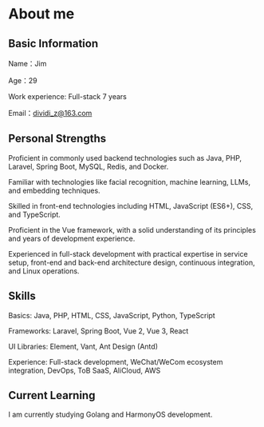 # About me

## Basic Information

Name：Jim

Age：29

Work experience: Full-stack 7 years

Email：<dividi_z@163.com>

## Personal Strengths

Proficient in commonly used backend technologies such as Java, PHP, Laravel, Spring Boot, MySQL, Redis, and Docker.

Familiar with technologies like facial recognition, machine learning, LLMs, and embedding techniques.

Skilled in front-end technologies including HTML, JavaScript (ES6+), CSS, and TypeScript.

Proficient in the Vue framework, with a solid understanding of its principles and years of development experience.

Experienced in full-stack development with practical expertise in service setup, front-end and back-end architecture design, continuous integration, and Linux operations.

## Skills

Basics: Java, PHP, HTML, CSS, JavaScript, Python, TypeScript

Frameworks: Laravel, Spring Boot, Vue 2, Vue 3, React

UI Libraries: Element, Vant, Ant Design (Antd)

Experience: Full-stack development, WeChat/WeCom ecosystem integration, DevOps, ToB SaaS, AliCloud, AWS

## Current Learning

I am currently studying Golang and HarmonyOS development.

